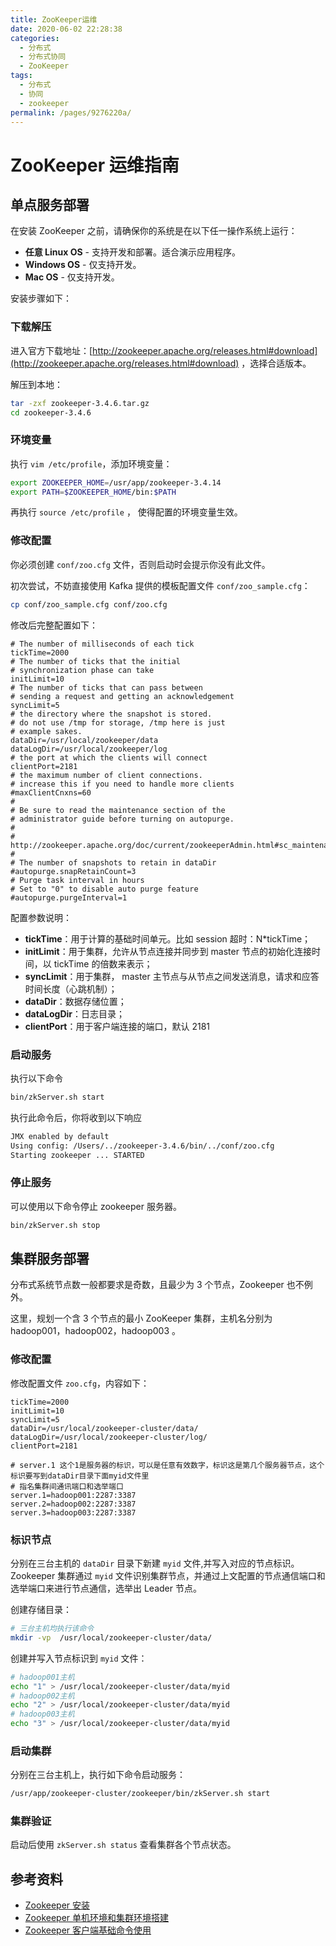 ```yaml
---
title: ZooKeeper运维
date: 2020-06-02 22:28:38
categories:
  - 分布式
  - 分布式协同
  - ZooKeeper
tags:
  - 分布式
  - 协同
  - zookeeper
permalink: /pages/9276220a/
---
```


# ZooKeeper 运维指南

## 单点服务部署

在安装 ZooKeeper 之前，请确保你的系统是在以下任一操作系统上运行：

- **任意 Linux OS** - 支持开发和部署。适合演示应用程序。
- **Windows OS** - 仅支持开发。
- **Mac OS** - 仅支持开发。

安装步骤如下：

### 下载解压

进入官方下载地址：[http://zookeeper.apache.org/releases.html#download](http://zookeeper.apache.org/releases.html#download) ，选择合适版本。

解压到本地：

```bash
tar -zxf zookeeper-3.4.6.tar.gz
cd zookeeper-3.4.6
```

### 环境变量

执行 `vim /etc/profile`，添加环境变量：

```bash
export ZOOKEEPER_HOME=/usr/app/zookeeper-3.4.14
export PATH=$ZOOKEEPER_HOME/bin:$PATH
```

再执行 `source /etc/profile` ， 使得配置的环境变量生效。

### 修改配置

你必须创建 `conf/zoo.cfg` 文件，否则启动时会提示你没有此文件。

初次尝试，不妨直接使用 Kafka 提供的模板配置文件 `conf/zoo_sample.cfg`：

```bash
cp conf/zoo_sample.cfg conf/zoo.cfg
```

修改后完整配置如下：

```properties
# The number of milliseconds of each tick
tickTime=2000
# The number of ticks that the initial
# synchronization phase can take
initLimit=10
# The number of ticks that can pass between
# sending a request and getting an acknowledgement
syncLimit=5
# the directory where the snapshot is stored.
# do not use /tmp for storage, /tmp here is just
# example sakes.
dataDir=/usr/local/zookeeper/data
dataLogDir=/usr/local/zookeeper/log
# the port at which the clients will connect
clientPort=2181
# the maximum number of client connections.
# increase this if you need to handle more clients
#maxClientCnxns=60
#
# Be sure to read the maintenance section of the
# administrator guide before turning on autopurge.
#
# http://zookeeper.apache.org/doc/current/zookeeperAdmin.html#sc_maintenance
#
# The number of snapshots to retain in dataDir
#autopurge.snapRetainCount=3
# Purge task interval in hours
# Set to "0" to disable auto purge feature
#autopurge.purgeInterval=1
```

配置参数说明：

- **tickTime**：用于计算的基础时间单元。比如 session 超时：N\*tickTime；
- **initLimit**：用于集群，允许从节点连接并同步到 master 节点的初始化连接时间，以 tickTime 的倍数来表示；
- **syncLimit**：用于集群， master 主节点与从节点之间发送消息，请求和应答时间长度（心跳机制）；
- **dataDir**：数据存储位置；
- **dataLogDir**：日志目录；
- **clientPort**：用于客户端连接的端口，默认 2181

### 启动服务

执行以下命令

```bash
bin/zkServer.sh start
```

执行此命令后，你将收到以下响应

```bash
JMX enabled by default
Using config: /Users/../zookeeper-3.4.6/bin/../conf/zoo.cfg
Starting zookeeper ... STARTED
```

### 停止服务

可以使用以下命令停止 zookeeper 服务器。

```bash
bin/zkServer.sh stop
```

## 集群服务部署

分布式系统节点数一般都要求是奇数，且最少为 3 个节点，Zookeeper 也不例外。

这里，规划一个含 3 个节点的最小 ZooKeeper 集群，主机名分别为 hadoop001，hadoop002，hadoop003 。

### 修改配置

修改配置文件 `zoo.cfg`，内容如下：

```properties
tickTime=2000
initLimit=10
syncLimit=5
dataDir=/usr/local/zookeeper-cluster/data/
dataLogDir=/usr/local/zookeeper-cluster/log/
clientPort=2181

# server.1 这个1是服务器的标识，可以是任意有效数字，标识这是第几个服务器节点，这个标识要写到dataDir目录下面myid文件里
# 指名集群间通讯端口和选举端口
server.1=hadoop001:2287:3387
server.2=hadoop002:2287:3387
server.3=hadoop003:2287:3387
```

### 标识节点

分别在三台主机的 `dataDir` 目录下新建 `myid` 文件,并写入对应的节点标识。Zookeeper 集群通过 `myid` 文件识别集群节点，并通过上文配置的节点通信端口和选举端口来进行节点通信，选举出 Leader 节点。

创建存储目录：

```bash
# 三台主机均执行该命令
mkdir -vp  /usr/local/zookeeper-cluster/data/
```

创建并写入节点标识到 `myid` 文件：

```bash
# hadoop001主机
echo "1" > /usr/local/zookeeper-cluster/data/myid
# hadoop002主机
echo "2" > /usr/local/zookeeper-cluster/data/myid
# hadoop003主机
echo "3" > /usr/local/zookeeper-cluster/data/myid
```

### 启动集群

分别在三台主机上，执行如下命令启动服务：

```bash
/usr/app/zookeeper-cluster/zookeeper/bin/zkServer.sh start
```

### 集群验证

启动后使用 `zkServer.sh status` 查看集群各个节点状态。

## 参考资料

- [Zookeeper 安装](https://www.w3cschool.cn/zookeeper/zookeeper_installation.html)
- [Zookeeper 单机环境和集群环境搭建](https://github.com/heibaiying/BigData-Notes/blob/master/notes/installation/Zookeeper%E5%8D%95%E6%9C%BA%E7%8E%AF%E5%A2%83%E5%92%8C%E9%9B%86%E7%BE%A4%E7%8E%AF%E5%A2%83%E6%90%AD%E5%BB%BA.md)
- [Zookeeper 客户端基础命令使用](https://www.runoob.com/w3cnote/zookeeper-bs-command.html)
